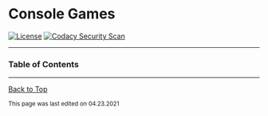 # Console Games

[![License](https://img.shields.io/github/license/RandomKiddo/ConsoleGames)](https://opensource.org/licenses/MIT)
[![Codacy Security Scan](https://github.com/RandomKiddo/ConsoleGames/actions/workflows/codacy-analysis.yml/badge.svg)](https://github.com/RandomKiddo/ConsoleGames/actions/workflows/codacy-analysis.yml)

___

### Table of Contents

___

[Back to Top](#console-games)

<sub>This page was last edited on 04.23.2021</sub>